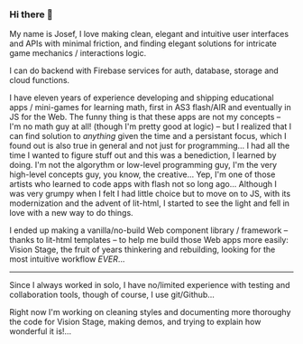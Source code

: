 ### Hi there 👋

My name is Josef,
I love making clean, elegant and intuitive user interfaces and APIs with minimal friction, and finding elegant solutions for intricate game mechanics / interactions logic.

I can do backend with Firebase services for auth, database, storage and cloud functions.

I have eleven years of experience developing and shipping educational apps / mini-games for learning math, first in AS3 flash/AIR and eventually in JS for the Web. The funny thing is that these apps are not my concepts – I'm no math guy at all! (though I'm pretty good at logic) – but I realized that I can find solution to *anything* given the time and a persistant focus, which I found out is also true in general and not just for programming… I had all the time I wanted to figure stuff out and this was a benediction, I learned by doing. I'm not the algorythm or low-level programming guy, I'm the very high-level concepts guy, you know, the creative… Yep, I'm one of those artists who learned to code apps with flash not so long ago… Although I was very grumpy when I felt I had little choice but to move on to JS, with its modernization and the advent of lit-html, I started to see the light and fell in love with a new way to do things.

I ended up making a vanilla/no-build Web component library / framework – thanks to lit-html templates – to help me build those Web apps more easily: Vision Stage, the fruit of years thinkering and rebuilding, looking for the most intuitive workflow *EVER*…

---

Since I always worked in solo, I have no/limited experience with testing and collaboration tools, though of course, I use git/Github…

Right now I'm working on cleaning styles and documenting more thoroughy the code for Vision Stage, making demos, and trying to explain how wonderful it is!…


<!--
**ncodefun/ncodefun** is a ✨ _special_ ✨ repository because its `README.md` (this file) appears on your GitHub profile.

Here are some ideas to get you started:

- 🔭 I’m currently working on ...
- 🌱 I’m currently learning ...
- 👯 I’m looking to collaborate on ...
- 🤔 I’m looking for help with ...
- 💬 Ask me about ...
- 📫 How to reach me: ...
- 😄 Pronouns: ...
- ⚡ Fun fact: ...
-->
